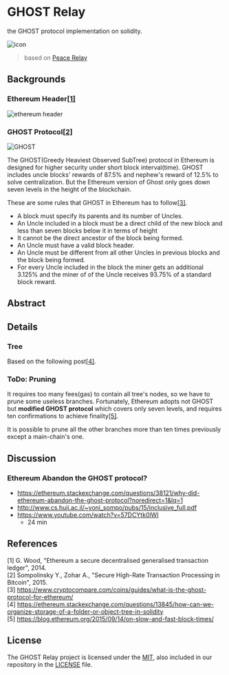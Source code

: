 # GHOST Relay
the GHOST protocol implementation on solidity.   

![icon](https://github.com/twodude/ghost-relay/blob/master/images/icon.png)

> based on [Peace Relay](https://github.com/KyberNetwork/peace-relay)


## Backgrounds

### Ethereum Header[[1]](https://github.com/twodude/ghost-relay/blob/master/README.md#references)
![ethereum header](https://github.com/twodude/ghost-relay/blob/master/images/ethereum%20header.jpg)

### GHOST Protocol[[2]](https://github.com/twodude/ghost-relay/blob/master/README.md#references)
![GHOST](https://github.com/twodude/ghost-relay/blob/master/images/GHOST.png)

The GHOST(Greedy Heaviest Observed SubTree) protocol in Ethereum is designed for higher security under short block interval(time). GHOST includes uncle blocks' rewards of 87.5% and nephew's reward of 12.5% to solve centralization. But the Ethereum version of Ghost only goes down seven levels in the height of the blockchain.

These are some rules that GHOST in Ethereum has to follow[[3]](https://github.com/twodude/ghost-relay/blob/master/README.md#references).
* A block must specify its parents and its number of Uncles.
* An Uncle included in a block must be a direct child of the new block and less than seven blocks below it in terms of height
* It cannot be the direct ancestor of the block being formed.
* An Uncle must have a valid block header.
* An Uncle must be different from all other Uncles in previous blocks and the block being formed.
* For every Uncle included in the block the miner gets an additional 3.125% and the miner of of the Uncle receives 93.75% of a standard block reward.


## Abstract



## Details

### Tree

Based on the following post[[4]](https://github.com/twodude/ghost-relay/blob/master/README.md#references).

### ToDo: Pruning

It requires too many fees(gas) to contain all tree's nodes, so we have to prune some useless branches. Fortunately, Ethereum adopts not GHOST but
**modified GHOST protocol**
which covers only seven levels, and requires ten confirmations to achieve finality[[5]](https://github.com/twodude/ghost-relay/blob/master/README.md#references).

It is possible to prune all the other branches more than ten times previously except a main-chain's one.


## Discussion

### Ethereum Abandon the GHOST protocol?
- https://ethereum.stackexchange.com/questions/38121/why-did-ethereum-abandon-the-ghost-protocol?noredirect=1&lq=1   
- http://www.cs.huji.ac.il/~yoni_sompo/pubs/15/inclusive_full.pdf   
- https://www.youtube.com/watch?v=57DCYtk0lWI   
  - 24 min


## References

[1] G. Wood, "Ethereum a secure decentralised generalised transaction ledger", 2014.   
[2] Sompolinsky Y., Zohar A., "Secure High-Rate Transaction Processing in Bitcoin", 2015.   
[3] https://www.cryptocompare.com/coins/guides/what-is-the-ghost-protocol-for-ethereum/   
[4] https://ethereum.stackexchange.com/questions/13845/how-can-we-organize-storage-of-a-folder-or-object-tree-in-solidity   
[5] https://blog.ethereum.org/2015/09/14/on-slow-and-fast-block-times/   


## License
The GHOST Relay project is licensed under the [MIT](https://opensource.org/licenses/MIT), also included in our repository in the [LICENSE](https://github.com/twodude/ghost-relay/blob/master/LICENSE) file.
